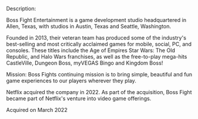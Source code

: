Description:

Boss Fight Entertainment is a game development studio headquartered in Allen, Texas, with studios in Austin, Texas and Seattle, Washington. 

Founded in 2013, their veteran team has produced some of the industry's best-selling and most critically acclaimed games for mobile, social, PC, and consoles. These titles include the Age of Empires Star Wars: The Old Republic, and Halo Wars franchises, as well as the free-to-play mega-hits CastleVille, Dungeon Boss, myVEGAS Bingo and Kingdom Boss!

Mission: Boss Fights continuing mission is to bring simple, beautiful and fun game experiences to our players wherever they play.

Netflix acquired the company in 2022. As part of the acquisition, Boss Fight became part of Netflix's venture into video game offerings.

Acquired on March 2022